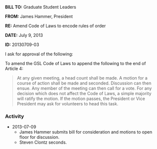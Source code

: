 **BILL TO:** Graduate Student Leaders

**FROM:** James Hammer, President

**RE:** Amend Code of Laws to encode rules of order

**DATE:** July 9, 2013

**ID:** 20130709-03

I ask for approval of the following:

To amend the GSL Code of Laws to append the following to the end of Article 4:

> At any given meeting, a head count shall be made. A motion for a course of action shall be
made and seconded. Discussion can then ensue. Any member of the meeting can then call
for a vote. For any decision which does not affect the Code of Laws, a simple majority will
ratify the motion. If the motion passes, the President or Vice President may ask for
volunteers to head this task.

### Activity

* 2013-07-09
    * James Hammer submits bill for consideration and motions to open floor for discussion.
    * Steven Clontz seconds.